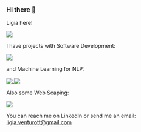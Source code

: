 ### Hi there 👋

Lígia here!

<a href="https://github.com/ligiaiv/ligiaiv">
  <a href="https://github.com/ligiaiv/ligiaiv">
    <img align="center" src="https://github-readme-stats.vercel.app/api/top-langs/?username=ligiaiv&theme=swift&langs_count=5" />
  </a>
<!--   <a href="https://github.com/ligiaiv/ligiaiv">
    <img align="center" src="https://github-readme-stats.vercel.app/api/?username=ligiaiv&theme=swift" />
  </a> -->
</a>




I have projects with Software Development:

<img align="center" src="https://github-readme-stats.vercel.app/api/pin?username=ligiaiv&repo=Module02_GS08&theme=swift" />

<!-- <a href="https://github.com/ligiaiv/ligiaiv">
  <a href="https://github.com/ligiaiv/Module02_GS08">
    <img align="center" src="https://github-readme-stats.vercel.app/api/pin?username=ligiaiv&repo=Module02_GS08" />
  </a>
  <a href="https://github.com/ligiaiv/ligiaiv">
    <img align="center" src="https://github-readme-stats.vercel.app/api/?username=ligiaiv&theme=nightowl" />
  </a>
</a> -->


and Machine Learning for NLP:

<a href="https://github.com/ligiaiv/ligiaiv">
  <a href="https://github.com/ligiaiv/deteccao_odio_DL_dissertacao">
    <img align="center" src="https://github-readme-stats.vercel.app/api/pin?username=ligiaiv&repo=deteccao_odio_DL_dissertacao&theme=swift" />
  </a>
  <a href="https://github.com/ligiaiv/EMTTI-master">
    <img align="center" src="https://github-readme-stats.vercel.app/api/pin?username=ligiaiv&repo=EMTTI-master&theme=swift" />
  </a>
</a>

Also some Web Scaping:

  <a href="https://github.com/ligiaiv/Shopper-Scraper">
    <img align="center" src="https://github-readme-stats.vercel.app/api/pin?username=ligiaiv&repo=Shopper-Scraper&theme=swift" />
  </a>



You can reach me on LinkedIn or send me an email: ligia.venturott@gmail.com

<!-- [![GitHub Streak](https://github-readme-streak-stats.herokuapp.com/?user=DenverCoder1)](https://git.io/streak-stats) -->



<!--
**ligiaiv/ligiaiv** is a ✨ _special_ ✨ repository because its `README.md` (this file) appears on your GitHub profile.

Here are some ideas to get you started:

- 🔭 I’m currently working on ...
- 🌱 I’m currently learning ...
- 👯 I’m looking to collaborate on ...
- 🤔 I’m looking for help with ...
- 💬 Ask me about ...
- 📫 How to reach me: ...
- 😄 Pronouns: ...
- ⚡ Fun fact: ...
-->
